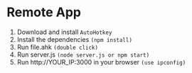 # Remote App


1. Download and install ```AutoHotkey```
2. Install the dependencies ```(npm install)```
3. Run file.ahk ```(double click)```
4. Run server.js ```(node server.js or npm start)```
5. Run http://YOUR_IP:3000 in your browser ```(use ipconfig)```
